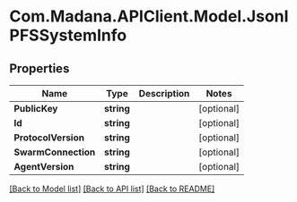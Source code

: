 
# Com.Madana.APIClient.Model.JsonIPFSSystemInfo

## Properties

Name | Type | Description | Notes
------------ | ------------- | ------------- | -------------
**PublicKey** | **string** |  | [optional] 
**Id** | **string** |  | [optional] 
**ProtocolVersion** | **string** |  | [optional] 
**SwarmConnection** | **string** |  | [optional] 
**AgentVersion** | **string** |  | [optional] 

[[Back to Model list]](../README.md#documentation-for-models)
[[Back to API list]](../README.md#documentation-for-api-endpoints)
[[Back to README]](../README.md)

